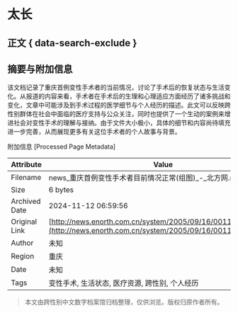 # 太长

## 正文 { data-search-exclude }


## 摘要与附加信息

<!-- tcd_abstract -->
该文档记录了重庆首例变性手术者的当前情况，讨论了手术后的恢复状态与生活变化。从报道的内容来看，手术者在手术后的生理和心理适应方面经历了诸多挑战和变化，文章中可能涉及到手术过程的医学细节与个人经历的描述。此文可以反映跨性别群体在社会中面临的医疗支持与公众关注，同时也提供了一个生动的案例来增进社会对变性手术的理解与接纳。由于文件大小极小，具体的细节和内容尚待填充进一步完善，从而展现更多有关这位手术者的个人故事与背景。
<!-- tcd_abstract_end -->

附加信息 [Processed Page Metadata]

| Attribute       | Value                                  |
|-----------------|----------------------------------------|
| Filename        | news_重庆首例变性手术者目前情况正常(组图)_-_北方网.md                             |
| Size            | 6 bytes                           |
| Archived Date   | 2024-11-12 06:59:56                             |
| Original Link   | [http://news.enorth.com.cn/system/2005/09/16/001120612.shtml](http://news.enorth.com.cn/system/2005/09/16/001120612.shtml)                       |
| Author          | 未知                               |
| Region          | 重庆                               |
| Date            | 未知                                 |
| Tags            | 变性手术, 生活状态, 医疗资源, 跨性别, 个人经历                                 |
>
> 本文由跨性别中文数字档案馆归档整理，仅供浏览。版权归原作者所有。
>